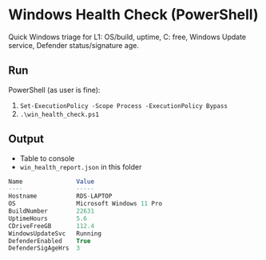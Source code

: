 # Windows Health Check (PowerShell)
Quick Windows triage for L1: OS/build, uptime, C: free, Windows Update service, Defender status/signature age.

## Run
PowerShell (as user is fine):
1) `Set-ExecutionPolicy -Scope Process -ExecutionPolicy Bypass`
2) `.\win_health_check.ps1`

## Output
- Table to console
- `win_health_report.json` in this folder

```sql
Name               Value
----               -----
Hostname           RDS-LAPTOP
OS                 Microsoft Windows 11 Pro
BuildNumber        22631
UptimeHours        5.6
CDriveFreeGB       112.4
WindowsUpdateSvc   Running
DefenderEnabled    True
DefenderSigAgeHrs  3
```
